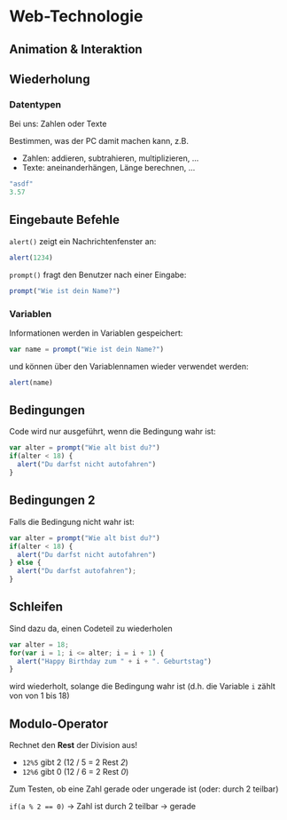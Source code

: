 # Web-Technologie

## Animation & Interaktion



## Wiederholung


### Datentypen

Bei uns: Zahlen oder Texte

Bestimmen, was der PC damit machen kann, z.B.

* Zahlen: addieren, subtrahieren, multiplizieren, ...
* Texte: aneinanderhängen, Länge berechnen, ...

```js
"asdf"
3.57
```



## Eingebaute Befehle

`alert()` zeigt ein Nachrichtenfenster an:

```js
alert(1234)
```

`prompt()` fragt den Benutzer nach einer Eingabe:

```js
prompt("Wie ist dein Name?")
```



### Variablen

Informationen werden in Variablen gespeichert:

```js
var name = prompt("Wie ist dein Name?")
```

und können über den Variablennamen wieder verwendet werden:

```js
alert(name)
```



## Bedingungen

Code wird nur ausgeführt, wenn die Bedingung wahr ist:

```js
var alter = prompt("Wie alt bist du?")
if(alter < 18) {
  alert("Du darfst nicht autofahren")
}
```


## Bedingungen 2

Falls die Bedingung nicht wahr ist:

```js
var alter = prompt("Wie alt bist du?")
if(alter < 18) {
  alert("Du darfst nicht autofahren")
} else {
  alert("Du darfst autofahren");
}
```



## Schleifen

Sind dazu da, einen Codeteil zu wiederholen

```js
var alter = 18;
for(var i = 1; i <= alter; i = i + 1) {
  alert("Happy Birthday zum " + i + ". Geburtstag")
}
```

wird wiederholt, solange die Bedingung wahr ist (d.h. die Variable `i` zählt von von 1 bis 18)



## Modulo-Operator

Rechnet den **Rest** der Division aus!

* `12%5` gibt 2 (12 / 5 = 2 Rest *2*)
* `12%6` gibt 0 (12 / 6 = 2 Rest *0*)

Zum Testen, ob eine Zahl gerade oder ungerade ist (oder: durch 2 teilbar)

`if(a % 2 == 0)` -> Zahl ist durch 2 teilbar -> gerade
